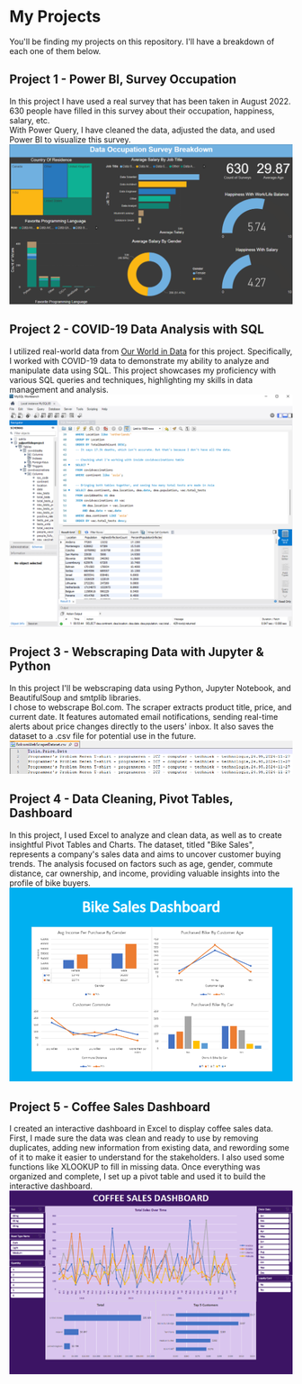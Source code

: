 # My Projects  
You'll be finding my projects on this repository. I'll have a breakdown of each one of them below.

## Project 1 - Power BI, Survey Occupation
In this project I have used a real survey that has been taken in August 2022. 630 people have filled in this survey about their occupation, happiness, salary, etc.  
With Power Query, I have cleaned the data, adjusted the data, and used Power BI to visualize this survey. 
![Project 1](Project%201%20-%20Power%20BI,%20Survey%20Occupation/VisualizationScreenshot.png)

## Project 2 - COVID-19 Data Analysis with SQL  
I utilized real-world data from [Our World in Data](https://ourworldindata.org/) for this project. Specifically, I worked with COVID-19 data to demonstrate my ability to analyze and manipulate data using SQL.
This project showcases my proficiency with various SQL queries and techniques, highlighting my skills in data management and analysis.
![Project 2](Project%202%20-%20COVID-19%20Data%20Analysis%20with%20SQL/Project2Screenshot.png)


## Project 3 - Webscraping Data with Jupyter & Python
In this project I'll be webscraping data using Python, Jupyter Notebook, and BeautifulSoup and smtplib libraries.  
I chose to webscrape Bol.com. The scraper extracts product title, price, and current date. It features automated email notifications, sending real-time alerts about price changes directly to the users' inbox. It also saves the dataset to a .csv file for potential use in the future.  
![Project 3](Project%203%20-%20Webscraping%20Data%20with%20Jupyter%20&%20Python/webscrapescreenshot.png)

## Project 4 - Data Cleaning, Pivot Tables, Dashboard  
In this project, I used Excel to analyze and clean data, as well as to create insightful Pivot Tables and Charts. The dataset, titled "Bike Sales", represents a company's sales data and aims to uncover customer buying trends. The analysis focused on factors such as age, gender, commute distance, car ownership, and income, providing valuable insights into the profile of bike buyers.  
![Project 4](Project%204%20-%20Data%20Cleaning,%20Pivot%20Tables,%20Dashboard/screenshotproject4.png)

## Project 5 - Coffee Sales Dashboard
I created an interactive dashboard in Excel to display coffee sales data. First, I made sure the data was clean and ready to use by removing duplicates, adding new information from existing data, and rewording some of it to make it easier to understand for the stakeholders. I also used some functions like XLOOKUP to fill in missing data. Once everything was organized and complete, I set up a pivot table and used it to build the interactive dashboard.  
![Project 5](Project%205%20-%20Coffee%20Sales%20Dashboard/CoffeeSalesScreenshot.png)